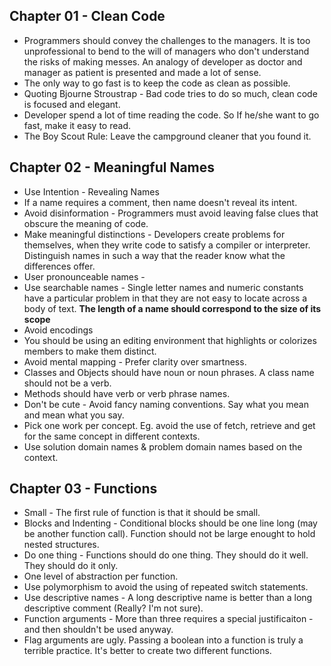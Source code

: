 ## Chapter 01 - Clean Code

* Programmers should convey the challenges to the managers. It is too unprofessional to bend to the will of managers who don't understand the risks of making messes. An analogy of developer as doctor and manager as patient is presented and made a lot of sense. 
* The only way to go fast is to keep the code as clean as possible.
* Quoting Bjourne Stroustrap - Bad code tries to do so much, clean code is focused and elegant.
* Developer spend a lot of time reading the code. So If he/she want to go fast, make it easy to read.
* The Boy Scout Rule: Leave the campground cleaner that you found it.

## Chapter 02 - Meaningful Names

* Use Intention - Revealing Names
* If a name requires a comment, then name doesn't reveal its intent.
* Avoid disinformation - Programmers must avoid leaving false clues that obscure the meaning of code. 
* Make meaningful distinctions - Developers create problems for themselves, when they write code to satisfy a compiler or interpreter. Distinguish names in such a way that the reader know what the differences offer.
* User pronounceable names - 
* Use searchable names - Single letter names and numeric constants have a particular problem in that they are not easy to  locate across a body of text. **The length of a name should correspond to the size of its scope**
* Avoid encodings
* You should be using an editing environment that highlights or colorizes members to make them distinct.
* Avoid mental mapping - Prefer clarity over smartness.
* Classes and Objects should have noun or noun phrases. A class name should not be a verb.
* Methods should have verb or verb phrase names.
* Don't be cute - Avoid fancy naming conventions. Say what you mean and mean what you say.
* Pick one work per concept. Eg. avoid the use of fetch, retrieve and get for the same concept in different contexts.
* Use solution domain names & problem domain names based on the context.

## Chapter 03 - Functions

* Small - The first rule of function is that it should be small.
* Blocks and Indenting - Conditional blocks should be one line long (may be another function call). Function should not be large enought to hold nested structures.
* Do one thing - Functions should do one thing. They should do it well. They should do it only.
* One level of abstraction per function.
* Use polymorphism to avoid the using of repeated switch statements.
* Use descriptive names - A long descriptive name is better than a long descriptive comment (Really? I'm not sure).
* Function arguments - More than three requires a special justificaiton - and then shouldn't be used anyway.
* Flag arguments are ugly. Passing a boolean into a function is truly a terrible practice. It's better to create two different functions.
